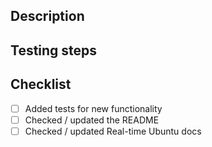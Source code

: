 ## Description
<!-- Explain the purpose. Link related issues -->

## Testing steps
<!-- Remove if not applicable -->

## Checklist
 - [ ] Added tests for new functionality
 - [ ] Checked / updated the README
 - [ ] Checked / updated Real-time Ubuntu docs
<!-- For external docs changes, provide the URL -->
